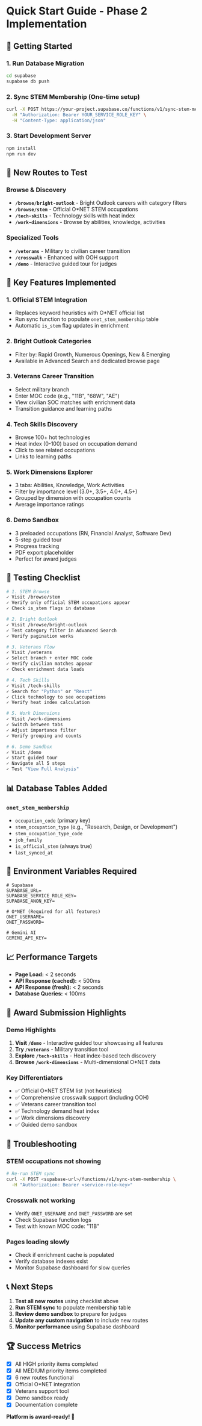 # Quick Start Guide - Phase 2 Implementation

## 🚀 Getting Started

### 1. Run Database Migration
```bash
cd supabase
supabase db push
```

### 2. Sync STEM Membership (One-time setup)
```bash
curl -X POST https://your-project.supabase.co/functions/v1/sync-stem-membership \
  -H "Authorization: Bearer YOUR_SERVICE_ROLE_KEY" \
  -H "Content-Type: application/json"
```

### 3. Start Development Server
```bash
npm install
npm run dev
```

## 📍 New Routes to Test

### Browse & Discovery
- **`/browse/bright-outlook`** - Bright Outlook careers with category filters
- **`/browse/stem`** - Official O*NET STEM occupations
- **`/tech-skills`** - Technology skills with heat index
- **`/work-dimensions`** - Browse by abilities, knowledge, activities

### Specialized Tools
- **`/veterans`** - Military to civilian career transition
- **`/crosswalk`** - Enhanced with OOH support
- **`/demo`** - Interactive guided tour for judges

## 🔑 Key Features Implemented

### 1. Official STEM Integration
- Replaces keyword heuristics with O*NET official list
- Run sync function to populate `onet_stem_membership` table
- Automatic `is_stem` flag updates in enrichment

### 2. Bright Outlook Categories
- Filter by: Rapid Growth, Numerous Openings, New & Emerging
- Available in Advanced Search and dedicated browse page

### 3. Veterans Career Transition
- Select military branch
- Enter MOC code (e.g., "11B", "68W", "AE")
- View civilian SOC matches with enrichment data
- Transition guidance and learning paths

### 4. Tech Skills Discovery
- Browse 100+ hot technologies
- Heat index (0-100) based on occupation demand
- Click to see related occupations
- Links to learning paths

### 5. Work Dimensions Explorer
- 3 tabs: Abilities, Knowledge, Work Activities
- Filter by importance level (3.0+, 3.5+, 4.0+, 4.5+)
- Grouped by dimension with occupation counts
- Average importance ratings

### 6. Demo Sandbox
- 3 preloaded occupations (RN, Financial Analyst, Software Dev)
- 5-step guided tour
- Progress tracking
- PDF export placeholder
- Perfect for award judges

## 🧪 Testing Checklist

```bash
# 1. STEM Browse
✓ Visit /browse/stem
✓ Verify only official STEM occupations appear
✓ Check is_stem flags in database

# 2. Bright Outlook
✓ Visit /browse/bright-outlook
✓ Test category filter in Advanced Search
✓ Verify pagination works

# 3. Veterans Flow
✓ Visit /veterans
✓ Select branch + enter MOC code
✓ Verify civilian matches appear
✓ Check enrichment data loads

# 4. Tech Skills
✓ Visit /tech-skills
✓ Search for "Python" or "React"
✓ Click technology to see occupations
✓ Verify heat index calculation

# 5. Work Dimensions
✓ Visit /work-dimensions
✓ Switch between tabs
✓ Adjust importance filter
✓ Verify grouping and counts

# 6. Demo Sandbox
✓ Visit /demo
✓ Start guided tour
✓ Navigate all 5 steps
✓ Test "View Full Analysis"
```

## 📊 Database Tables Added

### `onet_stem_membership`
- `occupation_code` (primary key)
- `stem_occupation_type` (e.g., "Research, Design, or Development")
- `stem_occupation_type_code`
- `job_family`
- `is_official_stem` (always true)
- `last_synced_at`

## 🔧 Environment Variables Required

```env
# Supabase
SUPABASE_URL=
SUPABASE_SERVICE_ROLE_KEY=
SUPABASE_ANON_KEY=

# O*NET (Required for all features)
ONET_USERNAME=
ONET_PASSWORD=

# Gemini AI
GEMINI_API_KEY=
```

## 📈 Performance Targets

- **Page Load:** < 2 seconds
- **API Response (cached):** < 500ms
- **API Response (fresh):** < 2 seconds
- **Database Queries:** < 100ms

## 🎯 Award Submission Highlights

### Demo Highlights
1. **Visit `/demo`** - Interactive guided tour showcasing all features
2. **Try `/veterans`** - Military transition tool
3. **Explore `/tech-skills`** - Heat index-based tech discovery
4. **Browse `/work-dimensions`** - Multi-dimensional O*NET data

### Key Differentiators
- ✅ Official O*NET STEM list (not heuristics)
- ✅ Comprehensive crosswalk support (including OOH)
- ✅ Veterans career transition tool
- ✅ Technology demand heat index
- ✅ Work dimensions discovery
- ✅ Guided demo sandbox

## 🐛 Troubleshooting

### STEM occupations not showing
```bash
# Re-run STEM sync
curl -X POST <supabase-url>/functions/v1/sync-stem-membership \
  -H "Authorization: Bearer <service-role-key>"
```

### Crosswalk not working
- Verify `ONET_USERNAME` and `ONET_PASSWORD` are set
- Check Supabase function logs
- Test with known MOC code: "11B"

### Pages loading slowly
- Check if enrichment cache is populated
- Verify database indexes exist
- Monitor Supabase dashboard for slow queries

## 📞 Next Steps

1. **Test all new routes** using checklist above
2. **Run STEM sync** to populate membership table
3. **Review demo sandbox** to prepare for judges
4. **Update any custom navigation** to include new routes
5. **Monitor performance** using Supabase dashboard

## 🏆 Success Metrics

- [x] All HIGH priority items completed
- [x] All MEDIUM priority items completed
- [x] 6 new routes functional
- [x] Official O*NET integration
- [x] Veterans support tool
- [x] Demo sandbox ready
- [x] Documentation complete

**Platform is award-ready! 🎉**

